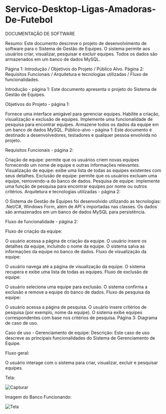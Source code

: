 # Servico-Desktop-Ligas-Amadoras-De-Futebol

DOCUMENTAÇÃO DE SOFTWARE

Resumo:
Este documento descreve o projeto de desenvolvimento de software para o Sistema de Gestão de Equipes. O sistema permite aos usuários criar, visualizar, pesquisar e excluir equipes. Todos os dados são armazenados em um banco de dados MySQL.

Página 1: Introdução / Objetivos do Projeto / Público Alvo.
Página 2: Requisitos Funcionais / Arquitetura e tecnologias utilizadas / Fluxo de funcionalidades.

Introdução - página 1:
Este documento apresenta o projeto do Sistema de Gestão de Equipes.

Objetivos do Projeto - página 1:

Fornece uma interface amigável para gerenciar equipes.
Habilite a criação, visualização e exclusão de equipes.
Implemente uma funcionalidade de pesquisa para encontrar equipes.
Armazene todos os dados da equipe em um banco de dados MySQL.
Público-alvo – página 1:
Este documento é destinado a desenvolvedores, testadores e qualquer pessoa envolvida no projeto.

Requisitos Funcionais - página 2:

Criação de equipe: permite que os usuários criem novas equipes fornecendo um nome de equipe e outras informações relevantes.
Visualização de equipe: exibe uma lista de todas as equipes existentes com seus detalhes.
Exclusão de equipe: permite que os usuários excluam uma equipe, removendo-a do banco de dados.
Pesquisa de equipe: implemente uma função de pesquisa para encontrar equipes por nome ou outros critérios.
Arquitetura e tecnologias utilizadas - página 2:

O Sistema de Gestão de Equipes foi desenvolvido utilizando as tecnologias: .Net/C#, Windows Form, além de API´s importadas nas classes.
Os dados são armazenados em um banco de dados MySQL para persistência.

Fluxo de funcionalidade - página 2:

Fluxo de criação da equipe:

O usuário acessa a página de criação da equipe.
O usuário insere os detalhes da equipe, incluindo o nome da equipe.
O sistema salva as informações da equipe no banco de dados.
Fluxo de visualização da equipe:

O usuário navega até a página de visualização da equipe.
O sistema recupera e exibe uma lista de todas as equipes.
Fluxo de exclusão de equipe:

O usuário seleciona uma equipe para exclusão.
O sistema confirma a exclusão e remove a equipe do banco de dados.
Fluxo de pesquisa da equipe:

O usuário acessa a página de pesquisa.
O usuário insere critérios de pesquisa (por exemplo, nome da equipe).
O sistema exibe equipes correspondentes com base nos critérios de pesquisa.
Página 3: Diagrama de caso de uso.

Caso de uso - Gerenciamento de equipe:
Descrição: Este caso de uso descreve as principais funcionalidades do Sistema de Gerenciamento de Equipe.

Fluxo geral:

O usuário interage com o sistema para criar, visualizar, excluir e pesquisar equipes.

Tela: 

![Capturar](https://github.com/TheDevCaio/Servico-Desktop-Ligas-Amadoras-De-Futebol/assets/110746976/1af2273b-a5ef-48bc-b8aa-b7529d4c046f)

Imagem do Banco Funcionando: 

![Tela](https://github.com/TheDevCaio/Servico-Desktop-Ligas-Amadoras-De-Futebol/assets/110746976/a69061e9-d4c2-406f-ba59-83098b5980f8)

